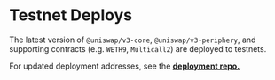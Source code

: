 # Testnet Deploys

The latest version of `@uniswap/v3-core`, `@uniswap/v3-periphery`,
and supporting contracts (e.g. `WETH9`, `Multicall2`) are 
deployed to testnets.

For updated deployment addresses, see the [**deployment repo.**](https://github.com/Uniswap/uniswap-v3-periphery/blob/main/testnet-deploys.md)